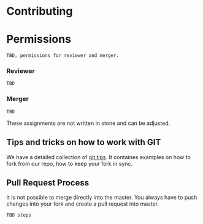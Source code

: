 # Contributing

# Permissions

`TBD, permissions for reviewer and merger.`

### Reviewer

`TBD`

### Merger

`TBD`

These assignments are not written in stone and can be adjusted.

## Tips and tricks on how to work with GIT

We have a detailed collection of [git tips](git_tips.md).
It containes examples on how to fork from our repo, how to keep your fork in sync.

## Pull Request Process
It is not possible to merge directly into the master. You always have to push changes into your fork and create a pull request into master.

`TBD steps`
